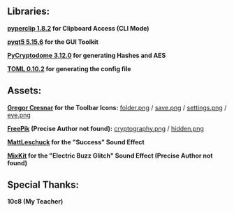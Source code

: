 ## Libraries:
**[pyperclip 1.8.2](https://pypi.org/project/pyperclip/) for Clipboard Access (CLI Mode)**

**[pyqt5 5.15.6](https://pypi.org/project/PyQt5/) for the GUI Toolkit**

**[PyCryptodome 3.12.0](https://pypi.org/project/pycryptodome/) for generating Hashes and AES**

**[TOML 0.10.2](https://pypi.org/project/toml/) for generating the config file**


## Assets:
**[Gregor Cresnar](https://www.flaticon.com/authors/gregor-cresnar) for the Toolbar Icons:**
[folder.png](https://www.flaticon.com/free-icon/folder_126480) /
[save.png](https://www.flaticon.com/free-icon/save_159834) /
[settings.png](https://www.flaticon.com/free-icon/settings_126472) /
[eye.png](https://www.flaticon.com/free-icon/eye_158746)

**[FreePik](https://www.flaticon.com/authors/freepik) (Precise Author not found):**
[cryptography.png](https://www.flaticon.com/free-icon/cryptography_1296416) /
[hidden.png](https://www.flaticon.com/premium-icon/hidden_2355322)

**[MattLeschuck](https://pixabay.com/sound-effects/success-bell-6776/) for the "Success" Sound Effect**

**[MixKit](https://mixkit.co/) for the "Electric Buzz Glitch" Sound Effect (Precise Author not found)**

## Special Thanks:
**10c8 (My Teacher)**

